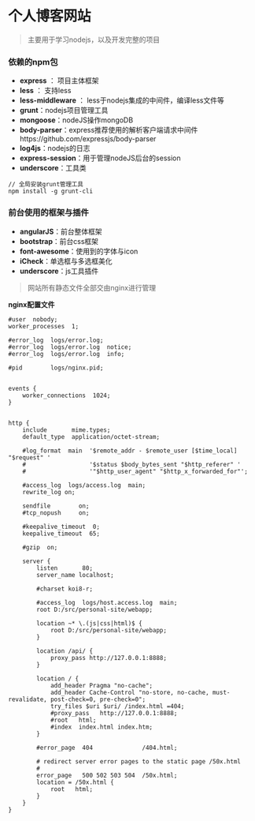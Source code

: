 # 个人博客网站
> 主要用于学习nodejs，以及开发完整的项目

### 依赖的npm包
- **express** ： 项目主体框架
- **less** ： 支持less
- **less-middleware** ： less于nodejs集成的中间件，编译less文件等
- **grunt**：nodejs项目管理工具
- **mongoose**：nodeJS操作mongoDB
- **body-parser**：express推荐使用的解析客户端请求中间件https://github.com/expressjs/body-parser
- **log4js**：nodejs的日志
- **express-session**：用于管理nodeJS后台的session
- **underscore**：工具类
```
// 全局安装grunt管理工具
npm install -g grunt-cli
```
### 前台使用的框架与插件
- **angularJS**：前台整体框架
- **bootstrap**：前台css框架
- **font-awesome**：使用到的字体与icon
- **iCheck**：单选框与多选框美化
- **underscore**：js工具插件

> 网站所有静态文件全部交由nginx进行管理

**nginx配置文件**
```
#user  nobody;
worker_processes  1;

#error_log  logs/error.log;
#error_log  logs/error.log  notice;
#error_log  logs/error.log  info;

#pid        logs/nginx.pid;


events {
    worker_connections  1024;
}


http {
    include       mime.types;
    default_type  application/octet-stream;

    #log_format  main  '$remote_addr - $remote_user [$time_local] "$request" '
    #                  '$status $body_bytes_sent "$http_referer" '
    #                  '"$http_user_agent" "$http_x_forwarded_for"';

    #access_log  logs/access.log  main;
	rewrite_log on;

    sendfile        on;
    #tcp_nopush     on;

    #keepalive_timeout  0;
    keepalive_timeout  65;

    #gzip  on;

    server {
        listen       80;
        server_name localhost;

        #charset koi8-r;

        #access_log  logs/host.access.log  main;
		root D:/src/personal-site/webapp;
		
		location ~* \.(js|css|html)$ {
			root D:/src/personal-site/webapp;
		}
		
		location /api/ {
			proxy_pass http://127.0.0.1:8888;
		}

        location / {
			add_header Pragma "no-cache";
			add_header Cache-Control "no-store, no-cache, must-revalidate, post-check=0, pre-check=0";
			try_files $uri $uri/ /index.html =404;
			#proxy_pass   http://127.0.0.1:8888;
            #root   html;
            #index  index.html index.htm;
        }

        #error_page  404              /404.html;

        # redirect server error pages to the static page /50x.html
        #
        error_page   500 502 503 504  /50x.html;
        location = /50x.html {
            root   html;
        }
    }
}

```